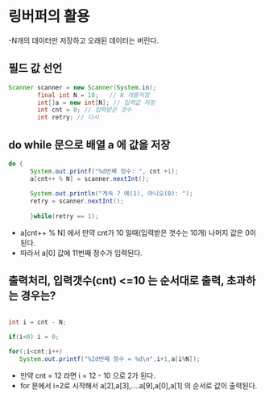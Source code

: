 # 링버퍼의 활용
  -N개의 데이터만 저장하고 오래된 데이터는 버린다.

  
  ## 필드 값 선언
```java
Scanner scanner = new Scanner(System.in);
		final int N = 10;	// N 개를저장
		int[]a = new int[N]; // 입력값 저장
		int cnt = 0; // 입력받은 갯수
		int retry; // 다시
```


  ## do while 문으로 배열 a 에 값을 저장
  ```java
do {
		System.out.printf("%d번째 정수: ", cnt +1);
		a[cnt++ % N] = scanner.nextInt();
			
		System.out.println("게속 ? 예(1), 아니오(0): ");
		retry = scanner.nextInt();
			
		}while(retry == 1);
```
 - a[cnt++ % N] 에서 만약 cnt가 10 일때(입력받은 갯수는 10개) 나머지 값은 0이 된다.
 - 따라서 a[0] 값에 11번째 정수가 입력된다.


 ## 출력처리, 입력갯수(cnt) <=10 는 순서대로 출력, 초과하는 경우는?
 ```java

int i = cnt - N;

if(i<0) i = 0;
		
for(;i<cnt;i++)
	System.out.printf("%2d번째 정수 = %d\n",i+1,a[i%N]);
```
 - 만약 cnt = 12 라면 i = 12 - 10 으로 2가 된다.
 - for 문에서 i=2로 시작해서 a[2],a[3],....a[9],a[0],a[1] 의 순서로 값이 출력된다.
